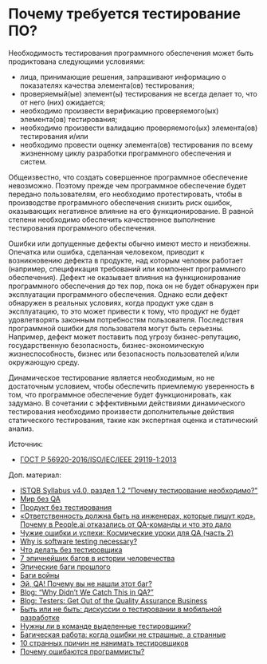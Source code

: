 # Почему требуется тестирование ПО?

Необходимость тестирования программного обеспечения может быть продиктована следующими условиями:

* лица, принимающие решения, запрашивают информацию о показателях качества элемента(ов) тестирования;
* проверяемый(ые) элемент(ы) тестирования не всегда делает то, что от него (них) ожидается;
* необходимо произвести верификацию проверяемого(ых) элемента(ов) тестирования;
* необходимо произвести валидацию проверяемого(ых) элемента(ов) тестирования и/или
* необходимо провести оценку элемента(ов) тестирования по всему жизненному циклу разработки программного обеспечения и систем.

Общеизвестно, что создать совершенное программное обеспечение невозможно. Поэтому прежде чем программное обеспечение будет передано пользователям, его необходимо протестировать, чтобы в производстве программного обеспечения снизить риск ошибок, оказывающих негативное влияние на его функционирование. В равной степени необходимо обеспечить качественное выполнение тестирования программного обеспечения.

Ошибки или допущенные дефекты обычно имеют место и неизбежны. Опечатка или ошибка, сделанная человеком, приводит к возникновению дефекта в продукте, над которым человек работает (например, спецификация требований или компонент программного обеспечения). Дефект не оказывает влияния на функционирование программного обеспечения до тех пор, пока он не будет обнаружен при эксплуатации программного обеспечения. Однако если дефект обнаружен в реальных условиях, когда продукт уже сдан в эксплуатацию, то это может привести к тому, что продукт не будет удовлетворять законным потребностям пользователя. Последствия программной ошибки для пользователя могут быть серьезны. Например, дефект может поставить под угрозу бизнес-репутацию, государственную безопасность, бизнес-экономическую жизнеспособность, бизнес или безопасность пользователей и/или окружающую среду.

Динамическое тестирование является необходимым, но не достаточным условием, чтобы обеспечить приемлемую уверенность в том, что программное обеспечение будет функционировать, как задумано. В сочетании с эффективными действиями динамического тестирования необходимо произвести дополнительные действия статического тестирования, такие как экспертная оценка и статический анализ.

Источник:

* [ГОСТ Р 56920-2016/ISO/IEC/IEEE 29119-1:2013](https://docs.cntd.ru/document/1200134996)

Доп. материал:

* [ISTQB Syllabus v4.0, раздел 1.2 "Почему тестирование необходимо?"](https://www.rstqb.org/ru/istqb-downloads.html)
* [Мир без QA](https://telegra.ph/Mir-bez-QA-03-13)
* [Продукт без тестирования](https://habr.com/ru/post/564816/)
* [«Ответственность должна быть на инженерах, которые пишут код». Почему в People.ai отказались от QA-команды и что это дало](https://dou.ua/lenta/interviews/working-without-qa-in-peopleai/)
* [Чужие ошибки и успехи: Космические уроки для QA (часть 2)](https://www.youtube.com/watch?v=9mxhNfEcgvA)
* [Why is software testing necessary?](https://tryqa.com/why-is-testing-necessary/)
* [Что делать без тестировщика](https://medium.com/xsolla-tech/testing-without-qa-6f94df32e696)
* [7 эпичнейших багов в истории человечества](https://testengineer.ru/dorogostoyashchie-bagi/)
* [Эпические баги прошлого](https://habr.com/ru/post/645133/)
* [Баги войны](https://testengineer.ru/bagi-voini/)
* [Эй, QA! Почему вы не нашли этот баг?](https://habr.com/ru/post/647385/)
* [Blog: “Why Didn’t We Catch This in QA?”](https://www.developsense.com/blog/2020/08/why-didnt-we-catch-this-in-qa/)
* [Blog: Testers: Get Out of the Quality Assurance Business](https://www.developsense.com/blog/2010/05/testers-get-out-of-the-quality-assurance-business/)
* [Быть или не быть: дискуссии о тестировании в мобильной разработке](https://habr.com/ru/company/yoomoney/blog/513722/)
* [Нужны ли в команде выделенные тестировщики?](https://serioustester.io/tpost/t2gkz3jnm1-nuzhni-li-v-komande-videlennie-testirovs)
* [Багическая работа: когда ошибки не страшные, а странные](https://habr.com/ru/company/jugru/blog/668250/)
* [10 странных причин не нанимать тестировщиков](https://www.software-testing.ru/library/around-testing/job/3836-ten-misguided-reasons-not-to-hire-testers)
* [Почему ошибаются программисты?](https://vc.ru/life/451990-pochemu-oshibayutsya-programmisty)
